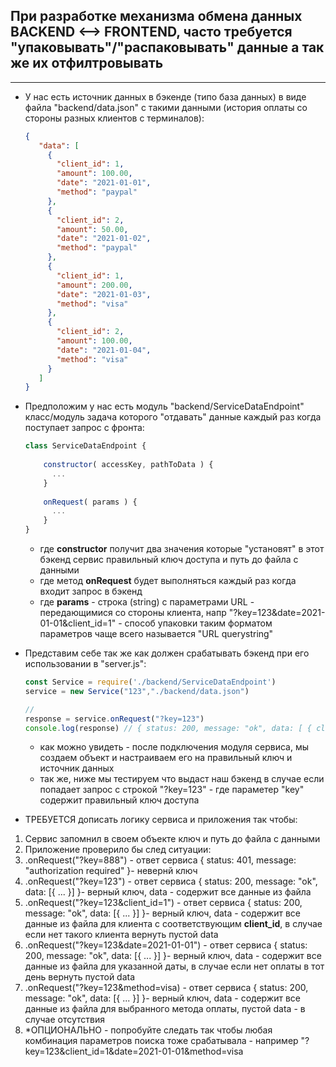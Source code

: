 ## При разработке механизма обмена данных BACKEND <--> FRONTEND, часто требуется "упаковывать"/"распаковывать" данные а так же их отфилтровывать



---
* У нас есть источник данных в бэкенде (типо база данных) в виде файла "backend/data.json" с такими данными (история оплаты со стороны разных клиентов с терминалов):
  ```json
  {
     "data": [
       {
         "client_id": 1,
         "amount": 100.00,
         "date": "2021-01-01",
         "method": "paypal"
       },
       {
         "client_id": 2,
         "amount": 50.00,
         "date": "2021-01-02",
         "method": "paypal"
       },
       {
         "client_id": 1,
         "amount": 200.00,
         "date": "2021-01-03",
         "method": "visa"
       },   
       {
         "client_id": 2,
         "amount": 100.00,
         "date": "2021-01-04",
         "method": "visa"
       }        
     ]
  }
  ```
* Предположим у нас есть модуль "backend/ServiceDataEndpoint" класс/модуль задача которого "отдавать" данные каждый раз когда поступает запрос с фронта:
  ```js
  class ServiceDataEndpoint {
      
      constructor( accessKey, pathToData ) {
        ...
      }
      
      onRequest( params ) {
        ...
      }
  }
  ```
  - где **constructor** получит два значения которые "установят" в этот бэкенд сервис правильный ключ доступа и путь до файла с данными
  - где метод **onRequest** будет выполняться каждый раз когда входит запрос в бэкенд
  - где **params** - строка (string) с параметрами URL - передающимися со стороны клиента, напр  "?key=123&date=2021-01-01&client_id=1" - способ упаковки таким форматом параметров чаще всего называется "URL querystring"
   
* Представим себе так же как должен срабатывать бэкенд при его использовании в "server.js":
  ```js
  const Service = require('./backend/ServiceDataEndpoint')
  service = new Service("123","./backend/data.json")
  
  // 
  response = service.onRequest("?key=123")
  console.log(response) // { status: 200, message: "ok", data: [ { client_id: 1, ... } ] }
  ```
  - как можно увидеть - после подключения модуля сервиса, мы создаем объект и настраиваем его на правильный ключ и источник данных
  - так же, ниже мы тестируем что выдаст наш бэкенд в случае если попадает запрос с строкой "?key=123"  - где параметер "key" содержит правильный ключ доступа

* ТРЕБУЕТСЯ дописать логику сервиса и приложения так чтобы:
 1. Сервис запомнил в своем объекте ключ и путь до файла с данными
 2. Приложение проверило бы след ситуации:
  1. .onRequest("?key=888")   - ответ сервиса  { status: 401, message: "authorization required" }- невернй ключ
  2. .onRequest("?key=123")   - ответ сервиса  { status: 200, message: "ok", data: [{ ... }] }- верный ключ, data - содержит все данные из файла
  3. .onRequest("?key=123&client_id=1")   - ответ сервиса  { status: 200, message: "ok", data: [{ ... }] }- верный ключ, data - содержит все данные из файла для клиента с соответствующим **client_id**, в случае если нет такого клиента вернуть пустой data
  4. .onRequest("?key=123&date=2021-01-01")   - ответ сервиса  { status: 200, message: "ok", data: [{ ... }] }- верный ключ, data - содержит все данные из файла для указанной даты, в случае если нет оплаты в тот день вернуть пустой data
  5. .onRequest("?key=123&method=visa)   - ответ сервиса  { status: 200, message: "ok", data: [{ ... }] }- верный ключ, data - содержит все данные из файла для выбранного метода оплаты, пустой data - в случае отсутствия
  6. *ОПЦИОНАЛЬНО - попробуйте следать так чтобы любая комбинация параметров поиска тоже срабатывала - например "?key=123&client_id=1&date=2021-01-01&method=visa

 
